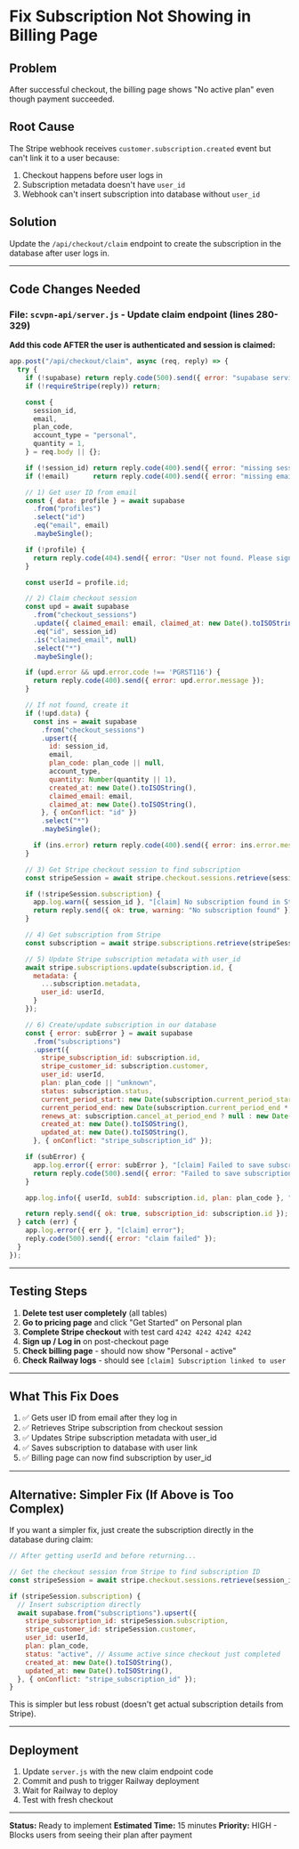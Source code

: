 # Fix Subscription Not Showing in Billing Page

## Problem
After successful checkout, the billing page shows "No active plan" even though payment succeeded.

## Root Cause
The Stripe webhook receives `customer.subscription.created` event but can't link it to a user because:
1. Checkout happens before user logs in
2. Subscription metadata doesn't have `user_id`
3. Webhook can't insert subscription into database without `user_id`

## Solution
Update the `/api/checkout/claim` endpoint to create the subscription in the database after user logs in.

---

## Code Changes Needed

### File: `scvpn-api/server.js` - Update claim endpoint (lines 280-329)

**Add this code AFTER the user is authenticated and session is claimed:**

```javascript
app.post("/api/checkout/claim", async (req, reply) => {
  try {
    if (!supabase) return reply.code(500).send({ error: "supabase service not configured" });
    if (!requireStripe(reply)) return;

    const {
      session_id,
      email,
      plan_code,
      account_type = "personal",
      quantity = 1,
    } = req.body || {};

    if (!session_id) return reply.code(400).send({ error: "missing session_id" });
    if (!email)      return reply.code(400).send({ error: "missing email" });

    // 1) Get user ID from email
    const { data: profile } = await supabase
      .from("profiles")
      .select("id")
      .eq("email", email)
      .maybeSingle();

    if (!profile) {
      return reply.code(404).send({ error: "User not found. Please sign up first." });
    }

    const userId = profile.id;

    // 2) Claim checkout session
    const upd = await supabase
      .from("checkout_sessions")
      .update({ claimed_email: email, claimed_at: new Date().toISOString() })
      .eq("id", session_id)
      .is("claimed_email", null)
      .select("*")
      .maybeSingle();

    if (upd.error && upd.error.code !== 'PGRST116') {
      return reply.code(400).send({ error: upd.error.message });
    }

    // If not found, create it
    if (!upd.data) {
      const ins = await supabase
        .from("checkout_sessions")
        .upsert({
          id: session_id,
          email,
          plan_code: plan_code || null,
          account_type,
          quantity: Number(quantity || 1),
          created_at: new Date().toISOString(),
          claimed_email: email,
          claimed_at: new Date().toISOString(),
        }, { onConflict: "id" })
        .select("*")
        .maybeSingle();

      if (ins.error) return reply.code(400).send({ error: ins.error.message });
    }

    // 3) Get Stripe checkout session to find subscription
    const stripeSession = await stripe.checkout.sessions.retrieve(session_id);

    if (!stripeSession.subscription) {
      app.log.warn({ session_id }, "[claim] No subscription found in Stripe session");
      return reply.send({ ok: true, warning: "No subscription found" });
    }

    // 4) Get subscription from Stripe
    const subscription = await stripe.subscriptions.retrieve(stripeSession.subscription);

    // 5) Update Stripe subscription metadata with user_id
    await stripe.subscriptions.update(subscription.id, {
      metadata: {
        ...subscription.metadata,
        user_id: userId,
      }
    });

    // 6) Create/update subscription in our database
    const { error: subError } = await supabase
      .from("subscriptions")
      .upsert({
        stripe_subscription_id: subscription.id,
        stripe_customer_id: subscription.customer,
        user_id: userId,
        plan: plan_code || "unknown",
        status: subscription.status,
        current_period_start: new Date(subscription.current_period_start * 1000).toISOString(),
        current_period_end: new Date(subscription.current_period_end * 1000).toISOString(),
        renews_at: subscription.cancel_at_period_end ? null : new Date(subscription.current_period_end * 1000).toISOString(),
        created_at: new Date().toISOString(),
        updated_at: new Date().toISOString(),
      }, { onConflict: "stripe_subscription_id" });

    if (subError) {
      app.log.error({ error: subError }, "[claim] Failed to save subscription");
      return reply.code(500).send({ error: "Failed to save subscription" });
    }

    app.log.info({ userId, subId: subscription.id, plan: plan_code }, "[claim] Subscription linked to user");

    return reply.send({ ok: true, subscription_id: subscription.id });
  } catch (err) {
    app.log.error({ err }, "[claim] error");
    reply.code(500).send({ error: "claim failed" });
  }
});
```

---

## Testing Steps

1. **Delete test user completely** (all tables)
2. **Go to pricing page** and click "Get Started" on Personal plan
3. **Complete Stripe checkout** with test card `4242 4242 4242 4242`
4. **Sign up / Log in** on post-checkout page
5. **Check billing page** - should now show "Personal - active"
6. **Check Railway logs** - should see `[claim] Subscription linked to user`

---

## What This Fix Does

1. ✅ Gets user ID from email after they log in
2. ✅ Retrieves Stripe subscription from checkout session
3. ✅ Updates Stripe subscription metadata with user_id
4. ✅ Saves subscription to database with user link
5. ✅ Billing page can now find subscription by user_id

---

## Alternative: Simpler Fix (If Above is Too Complex)

If you want a simpler fix, just create the subscription directly in the database during claim:

```javascript
// After getting userId and before returning...

// Get the checkout session from Stripe to find subscription ID
const stripeSession = await stripe.checkout.sessions.retrieve(session_id);

if (stripeSession.subscription) {
  // Insert subscription directly
  await supabase.from("subscriptions").upsert({
    stripe_subscription_id: stripeSession.subscription,
    stripe_customer_id: stripeSession.customer,
    user_id: userId,
    plan: plan_code,
    status: "active", // Assume active since checkout just completed
    created_at: new Date().toISOString(),
    updated_at: new Date().toISOString(),
  }, { onConflict: "stripe_subscription_id" });
}
```

This is simpler but less robust (doesn't get actual subscription details from Stripe).

---

## Deployment

1. Update `server.js` with the new claim endpoint code
2. Commit and push to trigger Railway deployment
3. Wait for Railway to deploy
4. Test with fresh checkout

---

**Status:** Ready to implement
**Estimated Time:** 15 minutes
**Priority:** HIGH - Blocks users from seeing their plan after payment
